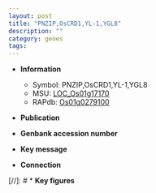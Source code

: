 ```yaml
---
layout: post
title: "PNZIP,OsCRD1,YL-1,YGL8"
description: ""
category: genes
tags: 
---
```


* **Information**  
    + Symbol: PNZIP,OsCRD1,YL-1,YGL8  
    + MSU: [LOC_Os01g17170](http://rice.uga.edu/cgi-bin/ORF_infopage.cgi?orf=LOC_Os01g17170)  
    + RAPdb: [Os01g0279100](http://rapdb.dna.affrc.go.jp/viewer/gbrowse_details/irgsp1?name=Os01g0279100)  

* **Publication**  

* **Genbank accession number**  

* **Key message**  

* **Connection**  

[//]: # * **Key figures**  


